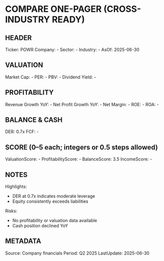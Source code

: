 # COMPARE ONE-PAGER (CROSS-INDUSTRY READY)

## HEADER
Ticker: POWR
Company: -
Sector: -
Industry: -
AsOf: 2025-06-30

## VALUATION
Market Cap: -
PER: -
PBV: -
Dividend Yield: -

## PROFITABILITY
Revenue Growth YoY: -
Net Profit Growth YoY: -
Net Margin: -
ROE: -
ROA: -

## BALANCE & CASH
DER: 0.7x
FCF: -

## SCORE (0–5 each; integers or 0.5 steps allowed)
ValuationScore: -
ProfitabilityScore: -
BalanceScore: 3.5
IncomeScore: -

## NOTES
Highlights:
- DER at 0.7x indicates moderate leverage
- Equity consistently exceeds liabilities

Risks:
- No profitability or valuation data available
- Cash position declined YoY

## METADATA
Source: Company financials
Period: Q2 2025
LastUpdate: 2025-06-30
